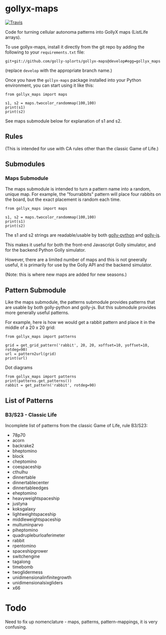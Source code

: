 # gollyx-maps

[![Travis](https://travis-ci.com/golly-splorts/golly-maps.svg?branch=main)](https://travis-ci.com/golly-splorts/golly-maps.svg?branch=main)

Code for turning cellular autonoma patterns into GollyX maps (ListLife arrays).

To use gollyx-maps, install it directly from the git repo by adding the following
to your `requirements.txt` file:

```
git+git://github.com/golly-splorts/gollyx-maps@develop#egg=gollyx_maps
```

(replace `develop` with the appropriate branch name.)

Once you have the `gollyx-maps` package installed into your Python environment,
you can start using it like this:

```
from gollyx_maps import maps

s1, s2 = maps.twocolor_randommap(100,100)
print(s1)
print(s2)
```

See maps submodule below for explanation of s1 and s2.

## Rules

(This is intended for use with CA rules other than the classic Game of Life.)

## Submodules

### Maps Submodule

The maps submodule is intended to turn a pattern name
into a random, unique map. For example, the "fourrabbits"
pattern will place four rabbits on the board, but the
exact placement is random each time.

```
from gollyx_maps import maps

s1, s2 = maps.twocolor_randommap(100,100)
print(s1)
print(s2)
```

The s1 and s2 strings are readable/usable by both
[golly-python](https://github.com/golly-splorts/golly-python)
and [golly-js](https://github.com/golly-splorts/golly-js).

This makes it useful for both the front-end Javascript Golly
simulator, and for the backend Python Golly simulator.

However, there are a limited number of maps and this is not
gneerally useful, it is primarily for use by the Golly API
and the backend simulator.

(Note: this is where new maps are added for new seasons.)

## Pattern Submodule

Like the maps submodule, the patterns submodule provides patterns
that are usable by both golly-python and golly-js. But this
submodule provides more generally useful patterns.

For example, here is how we would get a rabbit pattern and
place it in the middle of a 20 x 20 grid:

```
from gollyx_maps import patterns

grid = get_grid_pattern('rabbit', 20, 20, xoffset=10, yoffset=10, rotdeg=90)
url = pattern2url(grid)
print(url)
```

Dot diagrams

```
from gollyx_maps import patterns
print(patterns.get_patterns())
rabbit = get_pattern('rabbit', rotdeg=90)
```

## List of Patterns

### B3/S23 - Classic Life

Incomplete list of patterns from the classic Game of Life,
rule B3/S23:

* 78p70
* acorn
* backrake2
* bheptomino
* block
* cheptomino
* coespaceship
* cthulhu
* dinnertable
* dinnertablecenter
* dinnertableedges
* eheptomino
* heavyweightspaceship
* justyna
* koksgalaxy
* lightweightspaceship
* middleweightspaceship
* multuminparvo
* piheptomino
* quadrupleburloaferimeter
* rabbit
* rpentomino
* spaceshipgrower
* switchengine
* tagalong
* timebomb
* twoglidermess
* unidimensionalinfinitegrowth
* unidimensionalsixgliders
* x66

# Todo

Need to fix up nomenclature - maps, patterns, pattern-mappings, it is very confusing.

